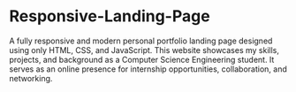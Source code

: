 # Responsive-Landing-Page
A fully responsive and modern personal portfolio landing page designed using only HTML, CSS, and JavaScript. This website showcases my skills, projects, and background as a Computer Science Engineering student. It serves as an online presence for internship opportunities, collaboration, and networking.
